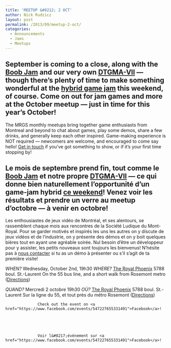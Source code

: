 ```yaml
---
title: 'MEETUP &#8212; 2 OCT'
author: Nick Rudzicz
layout: post
permalink: /2013/09/meetup-2-oct/
categories:
  - Announcements
  - Jams
  - Meetups
---
```



September is coming to a close, along with the <a href="http://theboobjam.com/why">Boob Jam</a> and our very own <a href="http://oldforum.mrgs.ca/index.php/topic,115.0.html">DTGMA-VII</a> &#8212; though there&#8217;s plenty of time to make something wonderful at the <a href="https://www.facebook.com/events/421725314606583/">hybrid game jam</a> this weekend, of course. Come on out for jam games and more at the October meetup &#8212; just in time for this year&#8217;s October!
---
The MRGS monthly meetups bring together game enthusiasts from Montreal and beyond to chat about games, play some demos, share a few drinks, and generally keep each other inspired. Game-making experience is NOT required &#8212; newcomers are welcome, and encouraged to come say hello!
<a href="mailto:bakedgoods@mrgs.ca">Get in touch</a> if you&#8217;ve got something to show, or if it&#8217;s your first time stopping by!



Le mois de septembre prend fin, tout comme le <a href="http://theboobjam.com/why">Boob Jam</a> et notre propre <a href="http://oldforum.mrgs.ca/index.php/topic,115.0.html">DTGMA-VII</a> &#8212; ce qui donne bien naturellement l&#8217;opportunit&eacute; d&#8217;un game-jam hybrid <a href="https://www.facebook.com/events/421725314606583/">ce weekend</a>! Venez voir les r&eacute;sultats et prendre un verre au meetup d&#8217;octobre &#8212; &agrave; venir en octobre!
---
Les enthousiastes de jeux vid&eacute;o de Montr&eacute;al, et ses alentours, se rassemblent chaque mois aux rencontres de la Soci&eacute;t&eacute; Ludique du Mont-Royal. Pour se garder motiv&eacute;s et inspir&eacute;s les uns les autres on y discute de jeux vid&eacute;os et de l&#8217;industrie, on y pr&eacute;sente des d&eacute;mos et on y boit quelques bi&egrave;res tout en ayant une agr&eacute;able soir&eacute;e. Nul besoin d&#8217;&ecirc;tre un d&eacute;veloppeur pour y assister, les petits nouveaux sont toujours les bienvenus!
N&#8217;h&eacute;site pas &agrave; <a href="mailto:bakedgoods@mrgs.ca">nous contacter</a> si tu as un d&eacute;mo &agrave; pr&eacute;senter ou s&#8217;il s&#8217;agit de ta premi&egrave;re visite!



*WHEN?*
 Wednesday, October 2nd, 19h30
*WHERE?*
 <a href="http://royalphoenixbar.com/">The Royal Phoenix</a>
 5788 boul. St.-Laurent
 On the 55 bus line, and a short walk from Rosemont metro
 (<a href="https://maps.google.com/maps?q=the+royal+phoenix">Directions</a>)



*QUAND?*
 Mercredi 2 octobre 19h30
*OÙ?*
 <a href="http://royalphoenixbar.com/">The Royal Phoenix</a>
 5788 boul. St.-Laurent
 Sur la ligne du 55, et tout pr&egrave;s du m&eacute;tro Rosemont
 (<a href="https://maps.google.com/maps?q=the+royal+phoenix">Directions</a>)
 


                  Check out the event on <a href="https://www.facebook.com/events/547227655331491">Facebook</a>!
                

                
                

                  Voir l&#8217;événement sur <a href="https://www.facebook.com/events/547227655331491">Facebook</a>!

                

                
                
 &nbsp;
 &nbsp;
